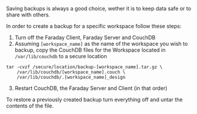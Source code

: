 Saving backups is always a good choice, wether it is to keep data safe or to share with others.

In order to create a backup for a specific workspace follow these steps:

1. Turn off the Faraday Client, Faraday Server and CouchDB
2. Assuming `[workspace_name]` as the name of the workspace you wish to backup, copy the CouchDB files for the Workspace located in `/var/lib/couchdb` to a secure location
```
tar -cvzf /secure/location/backup-[workspace_name].tar.gz \
    /var/lib/couchdb/[workspace_name].couch \
    /var/lib/couchdb/.[workspace_name]_design
```
3. Restart CouchDB, the Faraday Server and Client (in that order)

To restore a previously created backup turn everything off and untar the contents of the file.